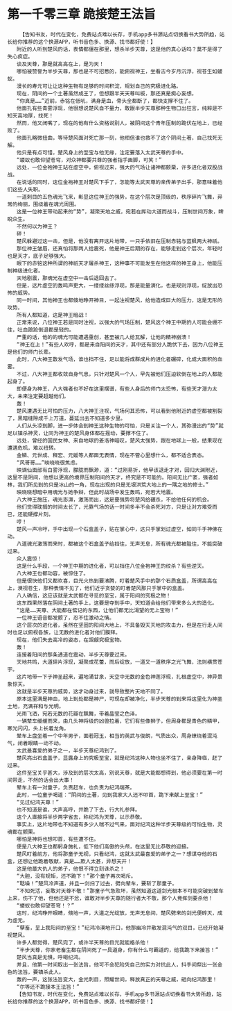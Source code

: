 # 第一千零三章 跪接楚王法旨
        【告知书友，时代在变化，免费站点难以长存，手机app多书源站点切换看书大势所趋，站长给你推荐的这个换源APP，听书音色多、换源、找书都好使！】
       附近的人听到楚风的话，表情都僵在那里，想杀半步天尊，这是他的真心话吗？莫不是得了失心疯症。
       谈及天尊，那是就高高在上，是为天！
       哪怕被赞誉为半步天尊，那也是不可招惹的，能俯视神王，坐看古今岁月沉浮，视苍生如蝼蚁。
       漫长的寿元可让让这种生物有足够的时间积淀，规划自己的究极进化路。
       现在，阴间的一个土著虽然成王了，但想跟半天天尊叫板，那还真是痴心妄想。
       “你真是……”近前，赤铭在低吼，满身是血，骨头全都断了，都快支撑不住了。
       他面孔有些青雾浮现，他很想说楚风自不量力，敢跟半步天尊那种生物口出狂言，纯粹是不知天高地厚，找死！
       然而，他又闭嘴了，现在的他有什么资格说别人，被阴间这个青年压制的跪伏在地上，已经败了。
       他面孔略微扭曲，等待楚风面对死亡那一刻，他相信谁也救不了这个阴间土著，自己找死无解。
       他只是有点可惜，楚风身上的至宝与他无缘，注定要落入太武天尊的手中。
       “蝼蚁也敢仰望苍穹，对众神都要共尊的强者指手画脚，可笑！”
       远处，一位金袍神王站在虚空中，俯视过来，强大的气场让诸神都颤栗，许多进化者双股战战。
       在说话的同时，这位金袍神王对楚风下手了，怎能等太武天尊的亲传弟子出手，那意味着他们这些人失职。
       一道刺目的五色魂光飞来，彰显这位神王的强势，在这个层次是顶级的，秩序碎片飞舞，异常的绚丽，围绕着在魂光周围。
       这是一位神王带动起来的“势”，凝聚天地之威，宛若在挥动大道而战斗，压制世间万象，睥睨众生。
       不然何以为神王？
       砰！
       楚风躲避过这一击，但是，他没有离开这片地带，一只手依旧在压制赤铭与蓝枫两大神祇。
       那位神王皱眉，还真怕将那两人给震死，他是神王后期的存在，能够走到这个层次，年轻时也是天才，底子足够强大。
       眼下的赤铭这种所谓的神祇天才屠杀神王，这种事不可能发生在他这样的神王身上，他能压制神级进化者。
       天地剧震，那魂光在虚空中一击后退回去了。
       但是，这片虚空的轰鸣声更大，一缕缕丝绦浮现，那是能量演化，也是规则浮现，绽放出恐怖的威势。
       同一时间，其他神王也都倏地睁开神目，一起注视楚风，给他造成巨大的压力，这是无形的攻势。
       所有人都知道，这是神王暗战！
       正常来说，八位神王若是同时注视，以强大的气场压制，楚风这个神王中期的人可能会绷不住，吐血踉跄倒退都是轻的。
       严重的话，他的的魂光可能遭遇重创，甚至被几人给瓦解，让他的精神崩溃！
       “神王在上！”有些人欢呼，都是来自阳间的天才，其中还有部分人跪伏下去，因为八位神王是他们的师门长辈。
       此时，八大神王散发气场，谁也挡不住，足以能将成群成片的进化者碾碎，化成大面积的血雾。
       不过，八大神王都收敛自身气息，只针对楚风一个人，早先被他们压迫软倒在地上的人都能起身了。
       即便身为神王，八大强者也不好在这里摆谱，有些人身后的师门太恐怖，有些天才潜力太大，未来注定要超越他们。
       轰！
       楚风遭遇无比可怕的压力，八大神王注视，气场何其恐怖，可以看到他附近的虚空都被割裂了，黑暗缝隙成千上万道，蔓延出去不知道多少里。
       人们从头凉到脚，进一步体会到神王这种生物的可怕，只是关注一个人，其弥漫出的“势”就足以镇杀神灵，让同为神王的楚风身体都在摇动，要撑不住了。
       远处，曾经的国民女神、来自地球的姜洛神暗叹，楚风太强势，跟在地球上一般，结果现在遭遇危机，难以扭转。
       金鳞、元世成、释宏、元媛等人都面无表情，现在不管心里想什么，都不适合表态。
       “风哥哥……”映晓晓很焦虑。
       映谪仙面部有白雾浮现，朦胧而飘渺，道：“过刚易折，他早该退走才对，回归大渊附近，这里不是阴间，他想以更高的境界压制阳间的天才，终究是不可能的。阳间无比广袤，强者如林，我们所见到的只是冰山的一角，现在出现的只是无垠洪荒大地上的一隅之地的修士。”
       映晓晓想暗中用魂光与她争辩，但此时战场中发生轰鸣，宛若大地震。
       八大神王施压，魂光澎湃，激荡而出，这是要强势将楚风给碾杀，不给他任何的机会。
       他们觉得耽搁的时间太长了，光靠气场的话一时间多半不会杀死对方，只是让对方难受而已，还能硬撑片刻。
       哼！
       楚风一声冷哼，手中出现一个石盒盖子，贴在掌心中，这只手掌划过虚空，如同千手神佛在动。
       八道魂光激荡而来时，都被这个石盒盖子给挡住，无声无息，所有魂光都被阻住，不能突破过来。
       众人震惊！
       这是什么手段，一个神王中期的进化者，可以挡住八位金袍神王的绞杀？有些逆天。
       八大神王也都动容，被惊住了。
       但是很快他们又都欢喜，目光火热到要沸腾，盯着楚风手中的那个石质盒盖，所谓高高在上，漠视苍生，那种表情不见了，他们近乎贪婪的盯着楚风那只手掌中的盒盖。
       八人确信，这应该就是太武都在寻觅的至宝，属于阳间的究极之物！
       这东西果然落在阴间土著的手上，这要是夺到手中，天知道会给他们带来多么大的造化。
       “这是……天尊、大能都在惦记的东西，让他们都无比渴望的无上宝物！”
       一位神王语音都发颤了，忍不住激动之情。
       这个层次的进化者，虽然在坚固的阳间大地上，不具备毁天灭地的攻击力，但是在行走人间时也足以俯视各族，让无数的进化者对他们膜拜。
       现在，他们失去高冷的姿态，在觊觎究极宝物。
       轰！
       连接着阳间的那条通道在震动，半步天尊要过来。
       天地共鸣，大道碎片浮现，凝聚成花蕾，而后绽放，一道又一道秩序之光飞舞，法则横贯苍宇。
       这片地带一下子神圣起来，遍地涌甘泉，天空中无数的金色神莲浮现，扎根虚空中，神异景象惊天。
       这就是半步天尊的威势，这才动身过来，就导致整片天地不同了。
       原本这里满是神血，地上到处都是神尸，可现在却被净化，半步天尊的到来将这里化为神圣土地，充满祥和与光明。
       光雨飞洒，宛若无数的花瓣在飘舞，带着晶莹之色泽。
       一辆辇车缓缓而来，由几头神将级的凶兽拉着，它们有些像狮子，但周身都是青色的鳞甲，寒光闪闪，头上长着龙角。
       辇车上盘坐着一个中年男子，面若冠玉，相当的英武与俊朗，气质出众，周身缭绕着混沌气，闭着眼睛一动不动。
       太武最喜爱的弟子之一，半步天尊纪鸿到了。
       楚风亮出石盒盖子，显露身上的究极至宝，就是纪鸿这种人物也坐不住了，亲身降临，赶了过来。
       这件至宝关乎甚大，涉及到的层次太高，别说天尊，就是大能都想得到，他必须要在第一时间带走，不然的话会出大事！
       辇车上有一对童子，负责赶车，也负责为纪鸿端茶。
       此时，一位童子喝道：“阴间的土著，见到我家大人还不叩首，跪下来献上至宝！”
       “见过纪鸿天尊！”
       也不知道是谁，大声高呼，并跪了下去，行大礼参拜。
       这个人直接将半步两字省去，称纪鸿为天尊，以示恭敬。
       事实上，这片地带也不知道有多少人喘不过气来，面对纪鸿这种半步天尊级的可怕生物，灵魂都在颤栗。
       哪怕是神将也想叩首，有些遭不住。
       便是八大神王也都躬身施礼，低下他们高傲的头颅，在这里无比恭敬的迎接。
       楚风盯着前方，他将那童子无视，只看纪鸿，这就太武最喜爱的弟子之一？想谋夺他的石盒，还想让他跪着敬献，真是……欺人太甚，异想天开！
       这是他最大仇人的弟子，他恨不得立刻诛杀之！
       “大胆，没有规矩，还不跪下！”那个童子再次喝斥。
       “聒噪！”楚风冷声道，并且一剑扫了过去，劈向辇车，要斩了那童子。
       “不知死活，妄敢对天尊不敬！”那童子气急败坏，虽然知道这道剑光根本不可能突破到辇车上来，伤不了他，但他还是不忿，谁敢对半步天尊的随行者大不敬，那个人竟挥剑要杀他！
       “蝼蚁也敢仰望苍穹！？”
       这时，纪鸿睁开眼睛，倏地一声，大道之光绽放，无声无息间，楚风劈来的剑光便碎灭，成为虚无。
       “孽畜，呈上我阳间的至宝！”纪鸿冷漠地开口，他那幽冷并散发混沌气的双目，已经开始凝视楚风。
       许多人都觉得，楚风完了，或许半天尊的目光就能格杀他！
       “半步天尊，你家老畜生都在阴间死了一具道身，你有什么可霸道的，给我跪下来接旨！”
       楚风当真是无惧，呼喝纪鸿。
       并且，他第一时间取出一张法旨，他可不会犯险凭自己的实力对抗此人，抖手间祭出一张金色的法旨，要镇杀此人。
       轰的一声，这张法旨变大，金光刺目，照耀世间，释放真正的天尊之威，砸向纪鸿那里！
       “尔等还不跪接本王法旨！”
       【告知书友，时代在变化，免费站点难以长存，手机app多书源站点切换看书大势所趋，站长给你推荐的这个换源APP，听书音色多、换源、找书都好使！】